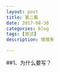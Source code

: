 ```yaml
---
layout: post
title: 第二篇
date: 2017-08-30
categories: blog
tags: [尝试]
description: 慢慢来

---
```

##1、为什么要写？










